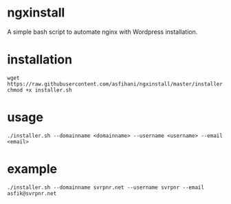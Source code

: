 # ngxinstall
A simple bash script to automate nginx with Wordpress installation.

# installation
```
wget https://raw.githubusercontent.com/asfihani/ngxinstall/master/installer.sh
chmod +x installer.sh
```
# usage
`./installer.sh --domainname <domainname> --username <username> --email <email>`

# example
`./installer.sh --domainname svrpnr.net --username svrpnr --email asfik@svrpnr.net`
